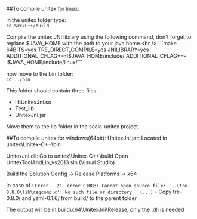 ##To compile unitex for linux:

in the unitex folder type:<br />
```cd Src/C++/build```
 
Compile the unitex JNI library using the following command, don't forget to replace $JAVA_HOME with the path to your java home.<br />
```make 64BITS=yes TRE_DIRECT_COMPILE=yes JNILIBRARY=yes ADDITIONAL_CFLAG+=-I$JAVA_HOME/include/ ADDITIONAL_CFLAG+=-I$JAVA_HOME/include/linux/```
 
now move to the bin folder:<br />
```cd ../bin```

This folder should contain three files:
 * libUnitexJni.so
 * Test_lib
 * UnitexJni.jar

Move them to the lib folder in the scala-unitex project.

##To compile unitex for windows(64bit):
UnitexJni.jar:
Located in unitex\Unitex-C++\bin

UnitexJni.dll:
Go to unitex\Unitex-C++\build
Open UnitexToolAndLib_vs2013.sln (Visual Studio)

Build the Solution Config -> Release Platforms -> x64

In case of : ```Error	22	error C1083: Cannot open source file: '..\tre-0.8.0\lib\regcomp.c': No such file or directory	(...)```
	- Copy tre-0.8.0/ and yaml-0.1.6/ from build/ to the parent folder
	
The output will be in build\x64\UnitexJni\Release, only the .dll is needed
	
